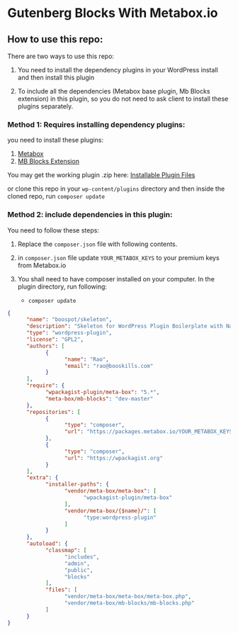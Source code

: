 # Gutenberg Blocks With Metabox.io

## How to use this repo:

There are two ways to use this repo:

1. You need to install the dependency plugins in your WordPress install and then install this plugin

1. To include all the dependencies (Metabox base plugin, Mb Blocks extension) in this plugin, so you do not need to ask client to install these plugins separately.

### Method 1: Requires installing dependency plugins:

you need to install these plugins:

1. [Metabox](https://wordpress.org/plugins/meta-box/)
2. [MB Blocks Extension](https://metabox.io/plugins/mb-blocks/)

You may get the working plugin .zip here: [Installable Plugin Files](https://github.com/boospot/gutenberg-blocks-with-metabox/releases)

or clone this repo in your `wp-content/plugins` directory and then inside the cloned repo, run `composer update`

### Method 2: include dependencies in this plugin:

   You need to follow these steps:

   1. Replace the `composer.json` file with following contents.

   1. in `composer.json` file update `YOUR_METABOX_KEYS` to your premium keys from Metabox.io
   
   2. You shall need to have composer installed on your computer. In the plugin directory, run following:
       * `composer update`



```json
{
      "name": "boospot/skeleton",
      "description": "Skeleton for WordPress Plugin Boilerplate with Namespace",
      "type": "wordpress-plugin",
      "license": "GPL2",
      "authors": [
            {
                  "name": "Rao",
                  "email": "rao@booskills.com"
            }
      ],
      "require": {
            "wpackagist-plugin/meta-box": "5.*",
            "meta-box/mb-blocks": "dev-master"
      },
      "repositories": [
            {
                  "type": "composer",
                  "url": "https://packages.metabox.io/YOUR_METABOX_KEYS"
            },
            {
                  "type": "composer",
                  "url": "https://wpackagist.org"
            }
      ],
      "extra": {
            "installer-paths": {
                  "vendor/meta-box/meta-box": [
                        "wpackagist-plugin/meta-box"
                  ],
                  "vendor/meta-box/{$name}/": [
                        "type:wordpress-plugin"
                  ]
            }
      },
      "autoload": {
            "classmap": [
                  "includes",
                  "admin",
                  "public",
                  "blocks"
            ],
            "files": [
                  "vendor/meta-box/meta-box/meta-box.php",
                  "vendor/meta-box/mb-blocks/mb-blocks.php"
            ]
      }
}
```